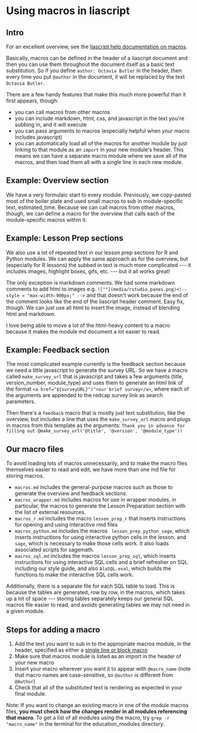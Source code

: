 # Using macros in liascript

## Intro

For an excellent overview, see the [liascript help documentation on macros](https://liascript.github.io/course/?https://raw.githubusercontent.com/liaScript/docs/master/README.md#1).

Basically, macros can be defined in the header of a liascript document and then you can use them throughout the document itself as a basic text substitution. So if you define `author: Octavia Butler` in the header, then every time you put `@author` in the document, it will be replaced by the text `Octavia Butler`.

There are a few handy features that make this much more powerful than it first appears, though:

- you can call macros from other macros
- you can include markdown, html, css, and javascript in the text you're subbing in, and it will execute
- you can pass arguments to macros (especially helpful when your macro includes javascript)
- you can automatically load all of the macros for another module by just linking to that module as an `import` in your new module's header. This means we can have a separate macro module where we save all of the macros, and then load them all with a single line in each new module.

## Example: Overview section

We have a very formulaic start to every module. Previously, we copy-pasted most of the boiler plate and used small macros to sub in module-specific text, estimated_time. Because we can call macros from other macros, though, we can define a macro for the overview that calls each of the module-specific macros within it.

## Example: Lesson Prep sections

We also use a lot of repeated text in our lesson prep sections for R and Python modules. We can apply the same approach as for the overview, but (especially for R lessons) the subbed in text is much more complicated --- it includes images, highlight boxes, gifs, etc. --- but it all works great!

The only exception is markdown comments. We had some markdown comments to add html to images e.g. `![""](media/rstudio_panes.png)<!-- style = "max-width:900px;" -->` and that doesn't work because the end of the comment looks like the end of the liascript header comment. Easy fix, though. We can just use all html to insert the image, instead of blending html and markdown.

I love being able to move a lot of the html-heavy content to a macro because it makes the module md document a lot easier to read.

## Example: Feedback section

The most complicated example currently is the feedback section because we need a little javascript to generate the survey URL. So we have a macro called `make_survey_url` that is javascript and takes a few arguments (title, version_number, module_type) and uses them to generate an html link of the format `<a href="${surveyURL}")">our brief survey</a>`, where each of the arguments are appended to the redcap survey link as search parameters.

Then there's a `feedback` macro that is mostly just text substitution, like the overview, but includes a line that uses the `make_survey_url` macro and plugs in macros from this template as the arguments: `Thank you in advance for filling out @make_survey_url('@title', '@version', '@module_type')!`

## Our macro files

To avoid loading lots of macros unnecessarily, and to make the macro files themselves easier to read and edit, we have more than one md file for storing macros. 

- `macros.md` includes the general-purpose macros such as those to generate the overview and feedback sections. 
- `macros_wrapper.md` includes macros for use in wrapper modules, in particular, the macros to generate the Lesson Preparation section with the list of external resources. 
- `macros_r.md` includes the macro `lesson_prep_r` that inserts instructions for opening and using interactive rmd files 
- `macros_python.md` includes the macros ` lesson_prep_python_sage`, which inserts instructions for using interactive python cells in the lesson, and `sage`, which is necessary to make those cells work. It also loads associated scripts for sagemath. 
- `macros_sql.md` includes the macros `lesson_prep_sql`, which inserts instructions for using interactive SQL cells and a brief refresher on SQL including our style guide, and also `AlaSQL.eval`, which builds the functions to make the interactive SQL cells work. 

Additionally, there is a separate file for each SQL table to load.  This is because the tables are generated, row by row, in the macros, which takes up a lot of space --- storing tables separately keeps our general SQL macros file easier to read, and avoids generating tables we may not need in a given module. 

## Steps for adding a macro

1. Add the text you want to sub in to the appropriate macros module, in the header, specified as either a [single line or block macro](https://liascript.github.io/course/?https://raw.githubusercontent.com/liaScript/docs/master/README.md#single-line)
2. Make sure that macros module is listed as an import in the header of your new macro
3. Insert your macro wherever you want it to appear with `@macro_name` (note that macro names are case-sensitive, so `@author` is different from `@Author`)
4. Check that all of the substituted text is rendering as expected in your final module. 

Note: If you want to change an existing macro in one of the module macros files, **you must check how the changes render in all modules referencing that macro**. To get a list of all modules using the macro, try `grep -r "macro_name"` in the terminal for the education_modules directory.   
